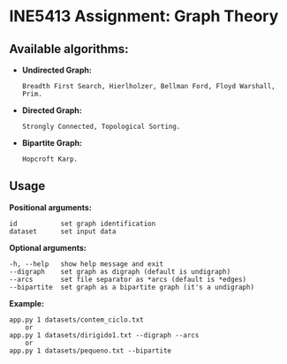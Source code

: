 # INE5413 Assignment: Graph Theory

## Available algorithms:

  * <b>Undirected Graph:</b>
  
        Breadth First Search, Hierlholzer, Bellman Ford, Floyd Warshall, Prim.
    
  * <b>Directed Graph:</b> 
  
        Strongly Connected, Topological Sorting. 

  * <b>Bipartite Graph:</b>
  
        Hopcroft Karp.
        

## Usage

<b>Positional arguments:</b>

    id           set graph identification
    dataset      set input data


<b>Optional arguments:</b>

    -h, --help   show help message and exit
    --digraph    set graph as digraph (default is undigraph)
    --arcs       set file separator as *arcs (default is *edges)
    --bipartite  set graph as a bipartite graph (it's a undigraph)

<b>Example: </b>

    app.py 1 datasets/contem_ciclo.txt
        or
    app.py 1 datasets/dirigido1.txt --digraph --arcs
        or
    app.py 1 datasets/pequeno.txt --bipartite

